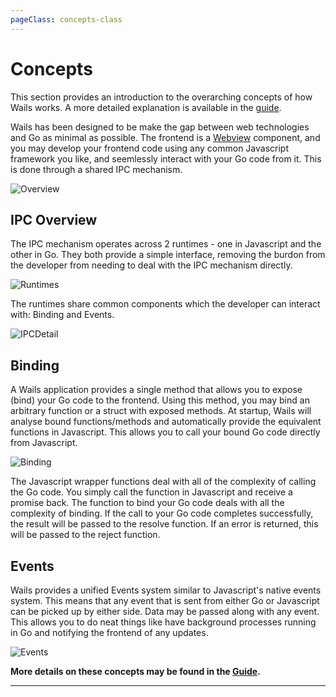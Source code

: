 ```yaml
---
pageClass: concepts-class
---
```

# Concepts

This section provides an introduction to the overarching concepts of how Wails works. A more detailed explanation is available in the [guide](guide.md).

Wails has been designed to be make the gap between web technologies and Go as minimal as possible. The frontend is a [Webview][1] component, and you may develop your frontend code using any common Javascript framework you like, and seemlessly interact with your Go code from it. This is done through a shared IPC mechanism.

![Overview](/media/Overview.svg)

## IPC Overview

The IPC mechanism operates across 2 runtimes - one in Javascript and the other in Go. They both provide a simple interface, removing the burdon from the developer from needing to deal with the IPC mechanism directly.

![Runtimes](/media/IPC.svg)



The runtimes share common components which the developer can interact with: Binding and Events.

![IPCDetail](/media/IPCDetail.svg)

## Binding

A Wails application provides a single method that allows you to expose (bind) your Go code to the frontend. Using this method, you may bind an arbitrary function or a struct with exposed methods. At startup, Wails will analyse bound functions/methods and automatically provide the equivalent functions in Javascript. This allows you to call your bound Go code directly from Javascript. 



![Binding](/media/Binding.svg)

The Javascript wrapper functions deal with all of the complexity of calling the Go code. You simply call the function in Javascript and receive a promise back.
The function to bind your Go code deals with all the complexity of binding. If the call to your Go code completes successfully, the result will be passed to the resolve function. If an error is returned, this will be passed to the reject function.

## Events

Wails provides a unified Events system similar to Javascript's native events system. This means that any event that is sent from either Go or Javascript can be picked up by either side. Data may be passed along with any event. This allows you to do neat things like have background processes running in Go and notifying the frontend of any updates.

![Events](/media/Events.svg)

**More details on these concepts may be found in the [Guide](./guide.md).**

---
[1]: https://github.com/zserge/webview